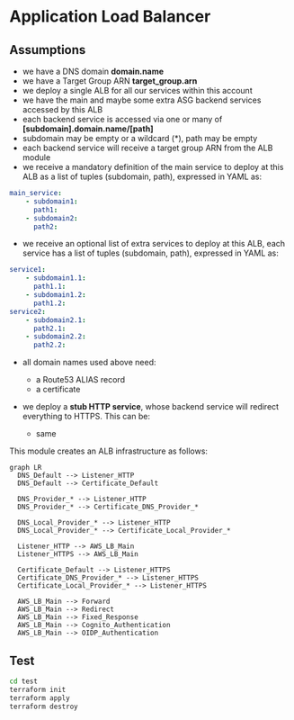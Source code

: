 # Application Load Balancer

## Assumptions

* we have a DNS domain **domain.name**
* we have a Target Group ARN **target_group.arn**
* we deploy a single ALB for all our services within this account
* we have the main and maybe some extra ASG backend services accessed by
  this ALB
* each backend service is accessed via one or many of
  **[subdomain].domain.name/[path]**
* subdomain may be empty or a wildcard (\*), path may be empty
* each backend service will receive a target group ARN from the ALB module
* we receive a mandatory definition of the main service to deploy at this ALB as
  a list of tuples (subdomain, path), expressed in YAML as:

```yaml
main_service:
    - subdomain1:
      path1:
    - subdomain2:
      path2:
```

* we receive an optional list of extra services to deploy at this ALB, each
  service has a list of tuples (subdomain, path), expressed in YAML as:

```yaml
service1:
    - subdomain1.1:
      path1.1:
    - subdomain1.2:
      path1.2:
service2:
    - subdomain2.1:
      path2.1:
    - subdomain2.2:
      path2.2:
```

* all domain names used above need:
    - a Route53 ALIAS record
    - a certificate

* we deploy a **stub HTTP service**, whose backend service will redirect everything to HTTPS. This can be:
    - same

This module creates an ALB infrastructure as follows:
```mermaid
graph LR
  DNS_Default --> Listener_HTTP
  DNS_Default --> Certificate_Default

  DNS_Provider_* --> Listener_HTTP
  DNS_Provider_* --> Certificate_DNS_Provider_*

  DNS_Local_Provider_* --> Listener_HTTP
  DNS_Local_Provider_* --> Certificate_Local_Provider_*

  Listener_HTTP --> AWS_LB_Main
  Listener_HTTPS --> AWS_LB_Main

  Certificate_Default --> Listener_HTTPS
  Certificate_DNS_Provider_* --> Listener_HTTPS
  Certificate_Local_Provider_* --> Listener_HTTPS

  AWS_LB_Main --> Forward
  AWS_LB_Main --> Redirect
  AWS_LB_Main --> Fixed_Response
  AWS_LB_Main --> Cognito_Authentication
  AWS_LB_Main --> OIDP_Authentication
```

## Test

```sh
cd test
terraform init
terraform apply
terraform destroy
```

